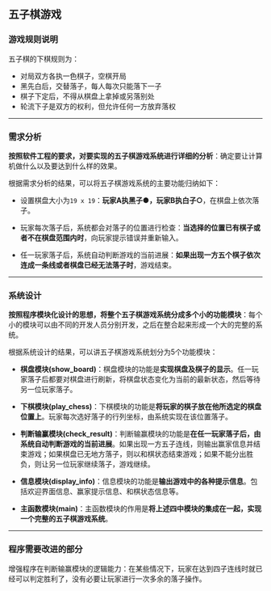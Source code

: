 ## 五子棋游戏

### 游戏规则说明

五子棋的下棋规则为：

* 对局双方各执一色棋子，空棋开局
* 黑先白后，交替落子，每人每次只能落下一子
* 棋子下定后，不得从棋盘上拿掉或另落别处
* 轮流下子是双方的权利，但允许任何一方放弃落权

***

### 需求分析

**按照软件工程的要求，对要实现的五子棋游戏系统进行详细的分析**：确定要让计算机做什么以及要达到什么样的效果。

根据需求分析的结果，可以将五子棋游戏系统的主要功能归纳如下：

* 设置棋盘大小为`19 x 19`：**玩家A执黑子●，玩家B执白子○**，在棋盘上依次落子。

* 玩家每次落子后，系统都会对落子的位置进行检查：**当选择的位置已有棋子或者不在棋盘范围内时**，向玩家提示错误并重新输入。

* 任一玩家落子后，系统自动判断游戏的当前进展：**如果出现一方五个棋子依次连成一条线或者棋盘已经无法落子时**，游戏结束。

***


### 系统设计

**按照程序模块化设计的思想，将整个五子棋游戏系统分成多个小的功能模块**：每个小的模块可以由不同的开发人员分别开发，之后在整合起来形成一个大的完整的系统。

根据系统设计的结果，可以讲五子棋游戏系统划分为5个功能模块：

* **棋盘模块(show_board)**：棋盘模块的功能是**实现棋盘及棋子的显示**。任一玩家落子后都要对棋盘进行刷新，将棋盘状态变化为当前的最新状态，然后等待另一位玩家落子。

* **下棋模块(play_chess)**：下棋模块的功能是**将玩家的棋子放在他所选定的棋盘位置上**。玩家每次选好落子的行列坐标，由系统实现在该位置落子。

* **判断输赢模块(check_result)**：判断输赢模块的功能是**在任一玩家落子后，由系统自动判断游戏的当前进展**。如果出现一方五子连线，则输出赢家信息并结束游戏；如果棋盘已无地方落子，则以和棋状态结束游戏；如果不能分出胜负，则让另一位玩家继续落子，游戏继续。

* **信息模块(display_info)**：信息模块的功能是**输出游戏中的各种提示信息**。包括欢迎界面信息、赢家提示信息、和棋状态信息等。

* **主函数模块(main)**：主函数模块的作用是**将上述四中模块的集成在一起，实现一个完整的五子棋游戏系统**。

***

### 程序需要改进的部分

增强程序在判断输赢模块的逻辑能力：在某些情况下，玩家在达到四子连线时就已经可以判定胜利了，没有必要让玩家进行一次多余的落子操作。
